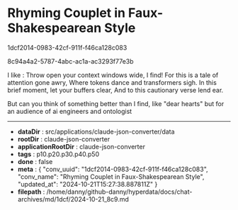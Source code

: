 # Rhyming Couplet in Faux-Shakespearean Style

1dcf2014-0983-42cf-911f-f46ca128c083

8c94a4a2-5787-4abc-ac1a-ac3293f77e3b

I like :
Throw open your context windows wide, I find! For this is a tale of attention gone awry, Where tokens dance and transformers sigh. In this brief moment, let your buffers clear, And to this cautionary verse lend ear.

But can you think of something better than I find, like "dear hearts" but for an audience of ai engineers and ontologist

---

* **dataDir** : src/applications/claude-json-converter/data
* **rootDir** : claude-json-converter
* **applicationRootDir** : claude-json-converter
* **tags** : p10.p20.p30.p40.p50
* **done** : false
* **meta** : {
  "conv_uuid": "1dcf2014-0983-42cf-911f-f46ca128c083",
  "conv_name": "Rhyming Couplet in Faux-Shakespearean Style",
  "updated_at": "2024-10-21T15:27:38.887811Z"
}
* **filepath** : /home/danny/github-danny/hyperdata/docs/chat-archives/md/1dcf/2024-10-21_8c9.md